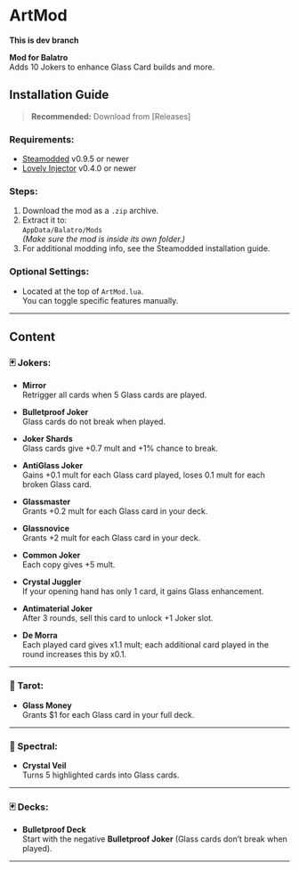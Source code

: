 # ArtMod

**This is dev branch**

**Mod for Balatro**  
Adds 10 Jokers to enhance Glass Card builds and more.

## Installation Guide

> **Recommended:** Download from [Releases]

### Requirements:
- [Steamodded](https://github.com/Steamopollys/Steamodded/) v0.9.5 or newer
- [Lovely Injector](https://github.com/ethangreen-dev/lovely-injector) v0.4.0 or newer

### Steps:
1. Download the mod as a `.zip` archive.
2. Extract it to:  
   `AppData/Balatro/Mods`  
   *(Make sure the mod is inside its own folder.)*
3. For additional modding info, see the Steamodded installation guide.

### Optional Settings:
- Located at the top of `ArtMod.lua`.  
  You can toggle specific features manually.

---

## Content

### 🃏 Jokers:

- **Mirror**  
  Retrigger all cards when 5 Glass cards are played.

- **Bulletproof Joker**  
  Glass cards do not break when played.

- **Joker Shards**  
  Glass cards give +0.7 mult and +1% chance to break.

- **AntiGlass Joker**  
  Gains +0.1 mult for each Glass card played, loses 0.1 mult for each broken Glass card.

- **Glassmaster**  
  Grants +0.2 mult for each Glass card in your deck.

- **Glassnovice**  
  Grants +2 mult for each Glass card in your deck.

- **Common Joker**  
  Each copy gives +5 mult.

- **Crystal Juggler**  
  If your opening hand has only 1 card, it gains Glass enhancement.

- **Antimaterial Joker**  
  After 3 rounds, sell this card to unlock +1 Joker slot.

- **De Morra**  
  Each played card gives x1.1 mult; each additional card played in the round increases this by x0.1.

---

### 🎴 Tarot:

- **Glass Money**  
  Grants $1 for each Glass card in your full deck.

---

### 👻 Spectral:

- **Crystal Veil**  
  Turns 5 highlighted cards into Glass cards.

---

### 🃏 Decks:

- **Bulletproof Deck**  
  Start with the negative **Bulletproof Joker** (Glass cards don’t break when played).

---

